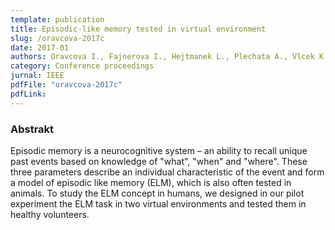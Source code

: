 ```yaml
---
template: publication
title: Episodic-like memory tested in virtual environment
slug: /oravcova-2017c
date: 2017-01
authors: Oravcova I., Fajnerova I., Hejtmanek L., Plechata A., Vlcek K., Nekovarova T. 
category: Conference proceedings 
jurnal: IEEE
pdfFile: "oravcova-2017c"
pdfLink:
---
```


### Abstrakt

Episodic memory is a neurocognitive system – an ability to recall unique past events based on knowledge of "what", "when" and "where". These three parameters describe an individual characteristic of the event and form a model of episodic like memory (ELM), which is also often tested in animals. To study the ELM concept in humans, we designed in our pilot experiment the ELM task in two virtual environments and tested them in healthy volunteers.
